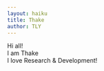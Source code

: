 ```yaml
---
layout: haiku
title: Thake
author: TLY
---
```


Hi all!<br>
I am Thake<br>
I love Research & Development!<br>